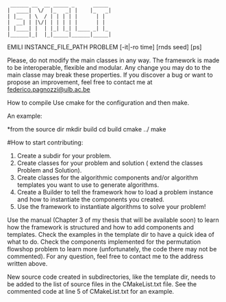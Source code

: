 	 ______ __  __ _____ _      _____ 
	|  ____|  \/  |_   _| |    |_   _|
	| |__  | \  / | | | | |      | |  
	|  __| | |\/| | | | | |      | |  
	| |____| |  | |_| |_| |____ _| |_ 
	|______|_|  |_|_____|______|_____|


EMILI INSTANCE_FILE_PATH PROBLEM <ALGORITHM DESCRIPTION> [-it|-ro time] [rnds seed] [ps]


Please, do not modify the main classes in any way.
The framework is made to be interoperable, flexible and modular.
Any change you may do to the main classe may break these properties.
If you discover a bug or want to propose an improvement, feel free
to contact me at federico.pagnozzi@ulb.ac.be
 
How to compile
Use cmake for the configuration and then make.

An example: 

*from the source dir
 mkdir build
 cd build
 cmake ../
 make

#How to start contributing: 

1) Create a subdir for your problem.
2) Create classes for your problem and solution ( extend the classes Problem and Solution).
3) Create classes for the algorithmic components and/or 
   algorithm templates you want to use to generate algorithms. 
4) Create a Builder to tell the framework how to load a problem instance 
   and how to instantiate the components you created.
5) Use the framework to instantiate algorithms to solve your problem!

Use the manual (Chapter 3 of my thesis that will be available soon) to learn how the framework is structured
and how to add components and templates.
Check the examples in the template dir to have a quick idea of what to do.
Check the components implemented for the permutation flowshop problem 
to learn more (unfortunately, the code there may not be commented).
For any question, feel free to contact me to the address written above.

New source code created in subdirectories, like the template dir, 
needs to be added to the list of source files in the CMakeList.txt file.
See the commented code at line 5 of CMakeList.txt for an example.
